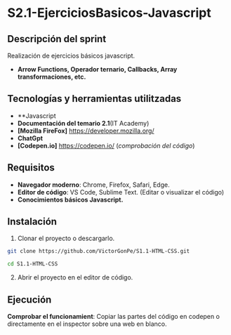 # S2.1-EjerciciosBasicos-Javascript

## Descripción del sprint

Realización de ejercicios básicos javascript. 

- **Arrow Functions, Operador ternario, Callbacks, Array transformaciones, etc.**


## Tecnologías y herramientas utilitzadas

- **Javascript
- **Documentación del temario 2.1**(IT Academy)
- **[Mozilla FireFox]** https://developer.mozilla.org/
- **ChatGpt**
- **[Codepen.io]** https://codepen.io/ (*comprobación del código*)


## Requisitos

- **Navegador moderno**: Chrome, Firefox, Safari, Edge.
- **Editor de código**: VS Code, Sublime Text. (Editar o visualizar el código) 
- **Conocimientos básicos Javascript.**

## Instalación

1. Clonar el proyecto o descargarlo.

```bash
git clone https://github.com/VictorGonPe/S1.1-HTML-CSS.git
```
```bash
cd S1.1-HTML-CSS
```

2. Abrir el proyecto en el editor de código.

## Ejecución

**Comprobar el funcionamient**: Copiar las partes del código en codepen o directamente en el inspector sobre una web en blanco.



